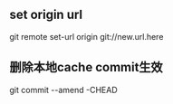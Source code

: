 ## set origin url

git remote set-url origin git://new.url.here

## 删除本地cache commit生效
git commit --amend -CHEAD
